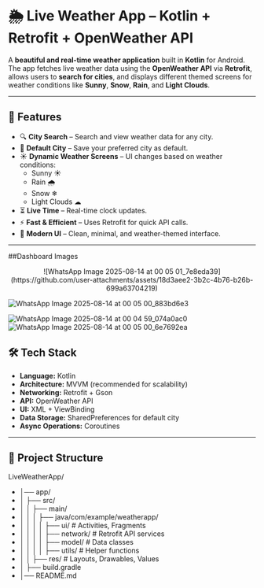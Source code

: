 # 🌦 Live Weather App – Kotlin + Retrofit + OpenWeather API

A **beautiful and real-time weather application** built in **Kotlin** for Android.  
The app fetches live weather data using the **OpenWeather API** via **Retrofit**, allows users to **search for cities**, and displays different themed screens for weather conditions like **Sunny**, **Snow**, **Rain**, and **Light Clouds**.

---

## 📸 Features
- 🔍 **City Search** – Search and view weather data for any city.
- 📍 **Default City** – Save your preferred city as default.
- ☀ **Dynamic Weather Screens** – UI changes based on weather conditions:
  - Sunny ☀
  - Rain 🌧
  - Snow ❄
  - Light Clouds ☁
- ⏳ **Live Time** – Real-time clock updates.
- ⚡ **Fast & Efficient** – Uses Retrofit for quick API calls.
- 🎨 **Modern UI** – Clean, minimal, and weather-themed interface.

---

##Dashboard Images
<p align="center">
![WhatsApp Image 2025-08-14 at 00 05 01_7e8eda39](https://github.com/user-attachments/assets/18d3aee2-3b2c-4b76-b26b-699a63704219)

![WhatsApp Image 2025-08-14 at 00 05 00_883bd6e3](https://github.com/user-attachments/assets/af25f0ab-1521-431d-a410-a03f6b587f87)
</p>


![WhatsApp Image 2025-08-14 at 00 04 59_074a0ac0](https://github.com/user-attachments/assets/b3e18e6f-8593-4f54-9caf-bace9f6e8e41)
![WhatsApp Image 2025-08-14 at 00 05 00_6e7692ea](https://github.com/user-attachments/assets/e8cc8c89-54b0-4e96-b66b-1df6440aa74c)




## 🛠 Tech Stack
- **Language:** Kotlin
- **Architecture:** MVVM (recommended for scalability)
- **Networking:** Retrofit + Gson
- **API:** OpenWeather API
- **UI:** XML + ViewBinding
- **Data Storage:** SharedPreferences for default city
- **Async Operations:** Coroutines

---

## 📂 Project Structure

LiveWeatherApp/
- │── app/
- │ ├── src/
- │ │ ├── main/
- │ │ │ ├── java/com/example/weatherapp/
- │ │ │ │ ├── ui/ # Activities, Fragments
- │ │ │ │ ├── network/ # Retrofit API services
- │ │ │ │ ├── model/ # Data classes
- │ │ │ │ ├── utils/ # Helper functions
 -   │ │ ├── res/ # Layouts, Drawables, Values
- │ ├── build.gradle
- │── README.md
